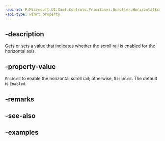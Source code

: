 ```yaml
---
-api-id: P:Microsoft.UI.Xaml.Controls.Primitives.Scroller.HorizontalScrollRailingMode
-api-type: winrt property
---
```


## -description

Gets or sets a value that indicates whether the scroll rail is enabled for the horizontal axis.

## -property-value

`Enabled` to enable the horizontal scroll rail; otherwise, `Disabled`. The default is `Enabled`.

## -remarks

## -see-also

## -examples

